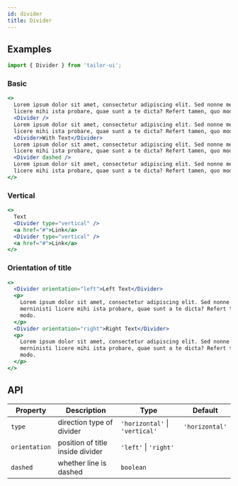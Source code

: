 ```yaml
---
id: divider
title: Divider
---
```


## Examples

```js
import { Divider } from 'tailor-ui';
```

### Basic

```jsx live
<>
  Lorem ipsum dolor sit amet, consectetur adipiscing elit. Sed nonne merninisti
  licere mihi ista probare, quae sunt a te dicta? Refert tamen, quo modo.
  <Divider />
  Lorem ipsum dolor sit amet, consectetur adipiscing elit. Sed nonne merninisti
  licere mihi ista probare, quae sunt a te dicta? Refert tamen, quo modo.
  <Divider>With Text</Divider>
  Lorem ipsum dolor sit amet, consectetur adipiscing elit. Sed nonne merninisti
  licere mihi ista probare, quae sunt a te dicta? Refert tamen, quo modo.
  <Divider dashed />
  Lorem ipsum dolor sit amet, consectetur adipiscing elit. Sed nonne merninisti
  licere mihi ista probare, quae sunt a te dicta? Refert tamen, quo modo.
</>
```

### Vertical

```jsx live
<>
  Text
  <Divider type="vertical" />
  <a href="#">Link</a>
  <Divider type="vertical" />
  <a href="#">Link</a>
</>
```

### Orientation of title

```jsx live
<>
  <Divider orientation="left">Left Text</Divider>
  <p>
    Lorem ipsum dolor sit amet, consectetur adipiscing elit. Sed nonne
    merninisti licere mihi ista probare, quae sunt a te dicta? Refert tamen, quo
    modo.
  </p>
  <Divider orientation="right">Right Text</Divider>
  <p>
    Lorem ipsum dolor sit amet, consectetur adipiscing elit. Sed nonne
    merninisti licere mihi ista probare, quae sunt a te dicta? Refert tamen, quo
    modo.
  </p>
</>
```

## API

| Property      | Description                      | Type                           | Default        |
| ------------- | -------------------------------- | ------------------------------ | -------------- |
| `type`        | direction type of divider        | `'horizontal'` \| `'vertical'` | `'horizontal'` |
| `orientation` | position of title inside divider | `'left'` \| `'right'`          |                |
| `dashed`      | whether line is dashed           | `boolean`                      |                |

